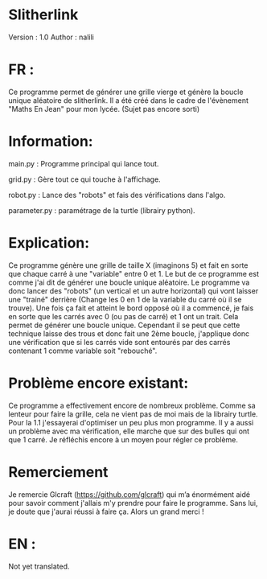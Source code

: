 # Slitherlink
Version : 1.0 
Author : nalili

# FR : 

  Ce programme permet de générer une grille vierge et génère la boucle unique aléatoire de slitherlink.
Il a été créé dans le cadre de l'évènement "Maths En Jean" pour mon lycée. (Sujet pas encore sorti) 

  # Information:

main.py : Programme principal qui lance tout.

grid.py : Gère tout ce qui touche à l'affichage.

robot.py : Lance des "robots" et fais des vérifications dans l'algo.

parameter.py : paramétrage de la turtle (librairy python). 

  # Explication: 

  Ce programme génère une grille de taille X (imaginons 5) et fait en sorte que chaque carré à une "variable" entre 0 et 1. Le but de ce programme est comme j'ai dit de générer une boucle unique aléatoire. Le programme va donc lancer des "robots" (un vertical et un autre horizontal) qui vont laisser une "trainé" derrière (Change les 0 en 1 de la variable du carré où il se trouve). Une fois ça fait et atteint le bord opposé où il a commencé, je fais en sorte que les carrés avec 0 (ou pas de carré) et 1 ont un trait. Cela permet de générer une boucle unique. Cependant il se peut que cette technique laisse des trous et donc fait une 2ème boucle, j'applique donc une vérification que si les carrés vide sont entourés par des carrés contenant 1 comme variable soit "rebouché". 

  # Problème encore existant: 
  
  Ce programme a effectivement encore de nombreux problème. Comme sa lenteur pour faire la grille, cela ne vient pas de moi mais de la librairy turtle. Pour la 1.1 j'essayerai d'optimiser un peu plus mon programme. 
  Il y a aussi un problème avec ma vérification, elle marche que sur des bulles qui ont que 1 carré. Je réfléchis encore à un moyen pour régler ce problème.  

  # Remerciement
  
  Je remercie Glcraft (https://github.com/glcraft) qui m’a énormément aidé pour savoir comment j'allais m'y prendre pour faire le programme. Sans lui, je doute que j'aurai réussi à faire ça. Alors un grand merci ! 

# EN : 
Not yet translated.
